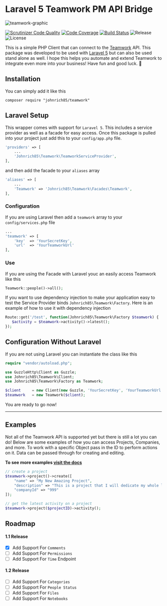 # Laravel 5 Teamwork PM API Bridge

![teamwork-graphic](https://cloud.githubusercontent.com/assets/2628905/7765016/853f462c-001e-11e5-90ac-389bf1a6c2fe.jpg)

[![Scrutinizer Code Quality](https://scrutinizer-ci.com/g/rossedman/teamwork/badges/quality-score.png?b=master&s=997768a5d702b571dac7d50ae4f85af7236bcf5d)](https://scrutinizer-ci.com/g/rossedman/teamwork/?branch=master)
[![Code Coverage](https://scrutinizer-ci.com/g/rossedman/teamwork/badges/coverage.png?b=master&s=c042749710f918bf24803ebe4f86491b53562fa8)](https://scrutinizer-ci.com/g/rossedman/teamwork/?branch=master)
[![Build Status](https://travis-ci.org/rossedman/teamwork.svg?branch=master)](https://travis-ci.org/rossedman/teamwork)
![Release](https://img.shields.io/github/release/rossedman/teamwork.svg?style=flat)
![License](https://img.shields.io/packagist/l/rossedman/teamwork.svg?style=flat)

This is a simple PHP Client that can connect to the [Teamwork](http://www.teamwork.com) API. This package was developed to be used with [Laravel 5](http://www.laravel.com) but can also be used stand alone as well. I hope this helps you automate and extend Teamwork to integrate even more into your business! Have fun and good luck. :metal:

## Installation
You can simply add it like this

```
composer require "johnrich85/teamwork"
```

## Laravel Setup

This wrapper comes with support for `Laravel 5`. This includes a service provider as well as a facade for easy access.
Once this package is pulled into your project just add this to your `config/app.php` file.
```php
'providers' => [
    ...
    'Johnrich85\Teamwork\TeamworkServiceProvider',
],
```

and then add the facade to your `aliases` array

```php
'aliases' => [
    ...
    'Teamwork' => 'Johnrich85\Teamwork\Facades\Teamwork',
],
```

### Configuration

If you are using Laravel then add a `teamwork` array to your `config/services.php` file

```php
...
'teamwork' => [
    'key'  => 'YourSecretKey',
    'url'  => 'YourTeamworkUrl'
],
```

### Use

If you are using the Facade with Laravel youc an easily access Teamwork like this

```php
Teamwork::people()->all();
```

If you want to use dependency injection to make your application easy to test the Service Provider binds `Johnrich85\Teamwork\Factory`. Here is an example of how to use it with dependency injection

```php
Route::get('/test', function(Johnrich85\Teamwork\Factory $teamwork) {
   $activity = $teamwork->activity()->latest();
});
```

## Configuration Without Laravel

If you are not using Laravel you can instantiate the class like this

```php
require "vendor/autoload.php";

use GuzzleHttp\Client as Guzzle;
use Johnrich85\Teamwork\Client;
use Johnrich85\Teamwork\Factory as Teamwork;

$client     = new Client(new Guzzle, 'YourSecretKey', 'YourTeamworkUrl');
$teamwork   = new Teamwork($client);
```

You are ready to go now!

* * *

## Examples

Not all of the Teamwork API is supported yet but there is still a lot you can do! Below are some examples of how you can access Projects, Companies, and more. To work with a specific Object pass in the ID to perform actions on it. Data can be passed through for creating and editing.

**To see more examples [visit the docs](http://rossedman.github.io/teamwork/)**

```php
// create a project
$teamwork->project()->create([
    "name" => "My New Amazing Project",
    "description" => "This is a project that I will dedicate my whole life too",
    "companyId" => "999"
]);

// get the latest activity on a project
$teamwork->project($projectID)->activity();
```

## Roadmap

#### 1.1 Release

- [X] Add Support For `Comments`
- [ ] Add Support For `Permissions`
- [ ] Add Support For `Time` Endpoint

#### 1.2 Release

- [ ] Add Support For `Categories`
- [ ] Add Support For `People Status`
- [ ] Add Support For `Files`
- [ ] Add Support For `Notebooks`
